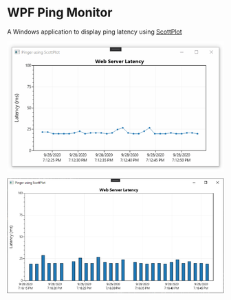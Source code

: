 # WPF Ping Monitor

A Windows application to display ping latency using [ScottPlot](https://swharden.com/scottplot/)

![](dev/pinger.gif)


![](dev/pinger2.png)